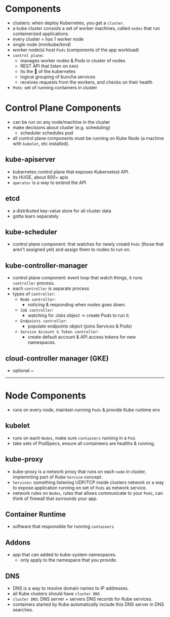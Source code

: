 # Components
* clusters: when deploy Kubernetes, you get a `cluster`.
* a kube cluster consists a set of worker machines, called `nodes`
  that run containerized applications.
* every cluster = has 1 worker node
* single node (minikube/kind)
* worker node(s) host `Pods` (components of the app workload)
* `control plane`:
	- manages worker nodes & Pods in cluster of nodes
	- REST API that listen on `6443`
	- its the 🧠 of the kubernetes
	- logical grouping of buncha services
	- receives requests from the workers, and checks on their health
* `Pods`: set of running containers in cluster

# Control Plane Components
* can be run on any node/machine in the cluster
* make decisions about cluster (e.g. scheduling)
	- scheduler schedules pod
* all control plane components must be running on Kube Node (a machine with `kubelet`, etc installed).

## kube-apiserver
* kubernetes control plane that exposes Kubernetest API.
* its HUGE, about 800+ apis
* `operator` is a way to extend the API

## etcd
* a distributed key-value store for all cluster data
* gotta learn separately

## kube-scheduler
* control plane component: that watches for newly creatd `Pods` (those that aren't assigned yet) and assign them to nodes to run on.

## kube-controller-manager
* control plane component: event loop that watch things, it runs `controller` process.
* each `controller` is separate process
* types of `controller`:
	- `Node controller`: 
  	   * noticing & responding when nodes goes down.
	- `Job controller`: 
   	   * watching for Jobs object -> create Pods to run it.
	- `Endpoints controller`: 
       * populate endpoints object (joins Services & Pods)
	- `Service Account & Token controller`: 
       * create default account & API access tokens for new namespaces.
## cloud-controller manager (GKE)
* optional ~ 

---------------------

# Node Components
* runs on every node, maintain running `Pods` & provide Kube runtime env

## kubelet
- runs on each `Nodes`, make sure `containers` running in a `Pod`.
- take sets of PodSpecs, ensure all containeers are healths & running.

## kube-proxy
- kube-proxy is a network proxy that runs on each `node` in cluster, implemnting part of Kube `Service` concept.
- `Services`: something listening UDP/TCP inside clusters network or a way to expose application running on set of `Pods` as network service.
- network rules on `Nodes`, rules that allows communicate to your `Pods`, can think of firewall that surrounds your app.

## Container Runtime
* software that responsible for running `containers`

## Addons
* app that can added to kube-system namespaces.
	- only apply to the namespace that you provide.

## DNS
* DNS is a way to resolve domain names to IP addresses.
* all Kube clusters should have `cluster DNS`
* `cluster DNS`: DNS server + servers DNS records for Kube services.
* containers started by Kube automatically include this DNS server in DNS searches.
